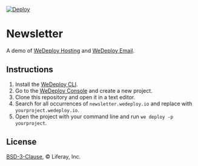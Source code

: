 [![Deploy](https://cdn.wedeploy.com/images/deploy.svg)](https://console.wedeploy.com/deploy?repo=https://github.com/wedeploy-examples/newsletter-example)

# Newsletter

A demo of [WeDeploy Hosting](https://wedeploy.com/docs/hosting/) and [WeDeploy Email](https://wedeploy.com/docs/email).

## Instructions

1. Install the [WeDeploy CLI](https://wedeploy.com/docs/intro/using-the-command-line/).
2. Go to the [WeDeploy Console](https://console.wedeploy.com) and create a new project.
3. Clone this repository and open it in a text editor.
4. Search for all occurrences of `newsletter.wedeploy.io` and replace with `yourproject.wedeploy.io`.
5. Open the project with your command line and run `we deploy -p yourproject`.

## License

[BSD-3-Clause](./LICENSE.md), © Liferay, Inc.
